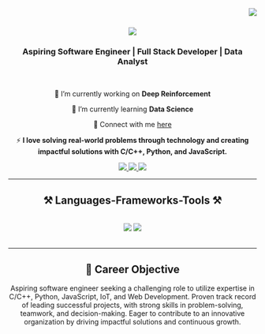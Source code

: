 <img align="right" src="https://visitor-badge.laobi.icu/badge?page_id=mrshivam77.mrshivam77" />

<h1 align="center">
    <img src="https://readme-typing-svg.herokuapp.com/?font=Righteous&size=35&center=true&vCenter=true&width=500&height=70&duration=4000&lines=Hello,+World!+I’m+Shivam+Dubey+🚀;" />
</h1>

<h3 align="center">Aspiring Software Engineer | Full Stack Developer | Data Analyst</h3>

<br/>

<div align="center">
 
 🔭 I’m currently working on **Deep Reinforcement**
 
 🌱 I’m currently learning **Data Science**

💬 Connect with me [here](https://linkedin.com/in/shivamdubey2677)

⚡  **I love solving real-world problems through technology and creating impactful solutions with C/C++, Python, and JavaScript.**

</div>

<div align="center"> 
  <a href="mailto:mrshivamraj77@gmail.com">
    <img src="https://img.shields.io/badge/Gmail-333333?style=for-the-badge&logo=gmail&logoColor=red" />
  </a>
  <a href="https://linkedin.com/in/shivamdubey2677" target="_blank">
    <img src="https://img.shields.io/badge/LinkedIn-0077B5?style=for-the-badge&logo=linkedin&logoColor=white" target="_blank" />
  </a>
  <a href="https://github.com/mrshivam77" target="_blank">
     <img src="https://img.shields.io/badge/GitHub-181717?style=for-the-badge&logo=github&logoColor=white" target="_blank" />
  </a>
</div>

 <hr/>
 
<h2 align="center">⚒️ Languages-Frameworks-Tools ⚒️</h2>
<br/>
<div align="center">
    <img src="https://skillicons.dev/icons?i=python,cpp,javascript,react,html,css,bootstrap" />
    <img src="https://skillicons.dev/icons?i=nodejs,mongodb,postgresql,mysql,git,github,linux,tensorflow,sklearn" /><br>
</div>
<br/>

<hr/>

<h2 align="center">🎯 Career Objective</h2>
<p align="center">Aspiring software engineer seeking a challenging role to utilize expertise in C/C++, Python, JavaScript, IoT, and Web Development. Proven track record of leading successful projects, with strong skills in problem-solving, teamwork, and decision-making. Eager to contribute to an innovative organization by driving impactful solutions and continuous growth.</p>

<br/>

<div align="center">
<!-- <a href='https://buymeacoffee.com/shivam' target='_blank'><img style='border-radius:30%;height:64px;' src='coffeev4.png' border='0' alt='Buy Me a Coffee' /></a> -->
</div>

<br/>
